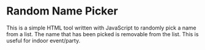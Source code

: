 # Random Name Picker

This is a simple HTML tool written with JavaScript to randomly pick a name from a list. The name that has been picked is removable from the list. This is useful for indoor event/party.
